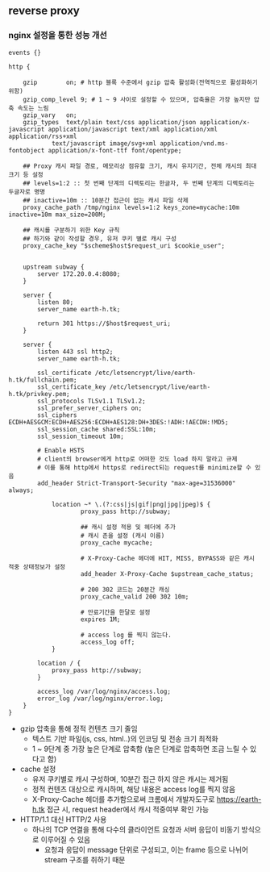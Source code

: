 ## reverse proxy
### nginx 설정을 통한 성능 개선
```nginx configuration
events {}

http {

	gzip 		on; # http 블록 수준에서 gzip 압축 활성화(전역적으로 활성화하기 위함)
	gzip_comp_level 9; # 1 ~ 9 사이로 설정할 수 있으며, 압축율은 가장 높지만 압축 속도는 느림
	gzip_vary 	on;
	gzip_types 	text/plain text/css application/json application/x-javascript application/javascript text/xml application/xml application/rss+xml
			text/javascript image/svg+xml application/vnd.ms-fontobject application/x-font-ttf font/opentype;

	## Proxy 캐시 파일 경로, 메모리상 점유할 크기, 캐시 유지기간, 전체 캐시의 최대 크기 등 설정
	## levels=1:2 :: 첫 번째 단계의 디렉토리는 한글자, 두 번째 단계의 디렉토리는 두글자로 명명
	## inactive=10m :: 10분간 접근이 없는 캐시 파일 삭제
	proxy_cache_path /tmp/nginx levels=1:2 keys_zone=mycache:10m inactive=10m max_size=200M;

 	## 캐시를 구분하기 위한 Key 규칙
	## 하기와 같이 작성할 경우, 유저 쿠키 별로 캐시 구성
	proxy_cache_key "$scheme$host$request_uri $cookie_user";


	upstream subway {
		server 172.20.0.4:8080;
	}

	server {
		listen 80;
		server_name earth-h.tk;

		return 301 https://$host$request_uri;
	}

	server {
		listen 443 ssl http2;
		server_name earth-h.tk;

		ssl_certificate /etc/letsencrypt/live/earth-h.tk/fullchain.pem;
		ssl_certificate_key /etc/letsencrypt/live/earth-h.tk/privkey.pem;
		ssl_protocols TLSv1.1 TLSv1.2;
		ssl_prefer_server_ciphers on;
		ssl_ciphers ECDH+AESGCM:ECDH+AES256:ECDH+AES128:DH+3DES:!ADH:!AECDH:!MD5;
		ssl_session_cache shared:SSL:10m;
		ssl_session_timeout 10m;

		# Enable HSTS
		# client의 browser에게 http로 어떠한 것도 load 하지 말라고 규제
		# 이를 통해 http에서 https로 redirect되는 request를 minimize할 수 있음
		add_header Strict-Transport-Security "max-age=31536000" always;

	        location ~* \.(?:css|js|gif|png|jpg|jpeg)$ {
	            	proxy_pass http://subway;

	            	## 캐시 설정 적용 및 헤더에 추가
	            	# 캐시 존을 설정 (캐시 이름)
	            	proxy_cache mycache;

	            	# X-Proxy-Cache 헤더에 HIT, MISS, BYPASS와 같은 캐시 적중 상태정보가 설정
	            	add_header X-Proxy-Cache $upstream_cache_status;

	            	# 200 302 코드는 20분간 캐싱
	            	proxy_cache_valid 200 302 10m;

	            	# 만료기간을 한달로 설정
	            	expires 1M;

	            	# access log 를 찍지 않는다.
	            	access_log off;
	        }

		location / {
			proxy_pass http://subway;
		}

		access_log /var/log/nginx/access.log;
		error_log /var/log/nginx/error.log;
	}
}
```
- gzip 압축을 통해 정적 컨텐츠 크기 줄임
  - 텍스트 기반 파일(js, css, html..)의 인코딩 및 전송 크기 최적화 
  - 1 ~ 9단계 중 가장 높은 단계로 압축함 (높은 단계로 압축하면 조금 느릴 수 있다고 함)
- cache 설정
  - 유저 쿠키별로 캐시 구성하며, 10분간 접근 하지 않은 캐시는 제거됨
  - 정적 컨텐츠 대상으로 캐시하며, 해당 내용은 access log를 찍지 않음
  - X-Proxy-Cache 헤더를 추가함으로써 크롬에서 개발자도구로 https://earth-h.tk 접근 시, request header에서 캐시 적중여부 확인 가능
- HTTP/1.1 대신 HTTP/2 사용
  - 하나의 TCP 연결을 통해 다수의 클라이언트 요청과 서버 응답이 비동기 방식으로 이루어질 수 있음
    - 요청과 응답이 message 단위로 구성되고, 이는 frame 등으로 나뉘어 stream 구조를 취하기 때문

